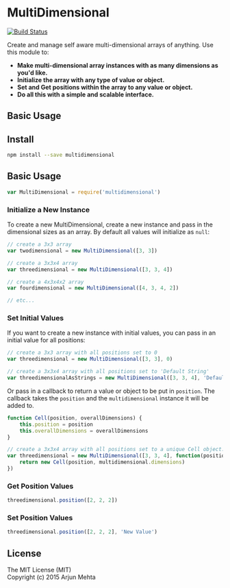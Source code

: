 # MultiDimensional

[![Build Status](https://travis-ci.org/arjunmehta/multidimensional.svg)](https://travis-ci.org/arjunmehta/multidimensional)

Create and manage self aware multi-dimensional arrays of anything. Use this module to:

- **Make multi-dimensional array instances with as many dimensions as you'd like.**
- **Initialize the array with any type of value or object.**
- **Set and Get positions within the array to any value or object.**
- **Do all this with a simple and scalable interface.**

## Basic Usage

## Install
```bash
npm install --save multidimensional
```

## Basic Usage

```javascript
var MultiDimensional = require('multidimensional')
```

### Initialize a New Instance
To create a new MultiDimensional, create a new instance and pass in the dimensional sizes as an array. By default all values will initialize as `null`:

```javascript
// create a 3x3 array
var twodimensional = new MultiDimensional([3, 3])

// create a 3x3x4 array
var threedimensional = new MultiDimensional([3, 3, 4])

// create a 4x3x4x2 array
var fourdimensional = new MultiDimensional([4, 3, 4, 2])

// etc...
```

### Set Initial Values

If you want to create a new instance with initial values, you can pass in an initial value for all positions:
```javascript
// create a 3x3 array with all positions set to 0
var threedimensional = new MultiDimensional([3, 3], 0)

// create a 3x3x4 array with all positions set to 'Default String'
var threedimensionalAsStrings = new MultiDimensional([3, 3, 4], 'Default String')
```

Or pass in a callback to return a value or object to be put in `position`. The callback takes the `position` and the `multidimensional` instance it will be added to.
```javascript
function Cell(position, overallDimensions) {
    this.position = position
    this.overallDimensions = overallDimensions
}

// create a 3x3x4 array with all positions set to a unique Cell object.
var threedimensional = new MultiDimensional([3, 3, 4], function(position, multidimensional) {
    return new Cell(position, multidimensional.dimensions)
})
```

### Get Position Values
```javascript
threedimensional.position([2, 2, 2])
```

### Set Position Values
```javascript
threedimensional.position([2, 2, 2], 'New Value')
```

## License
The MIT License (MIT)<br/>
Copyright (c) 2015 Arjun Mehta
